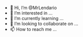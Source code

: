 - 👋 Hi, I’m @MrLendario
- 👀 I’m interested in ...
- 🌱 I’m currently learning ...
- 💞️ I’m looking to collaborate on ...
- 📫 How to reach me ...

<!---
MrLendario/MrLendario is a ✨ special ✨ repository because its `README.md` (this file) appears on your GitHub profile.
You can click the Preview link to take a look at your changes.
--->
